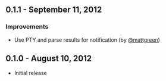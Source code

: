 ## 0.1.1 - September 11, 2012

### Improvements

- Use PTY and parse results for notification (by [@mattgreen](https://github.com/mattgreen))

## 0.1.0 - August 10, 2012

- Initial release